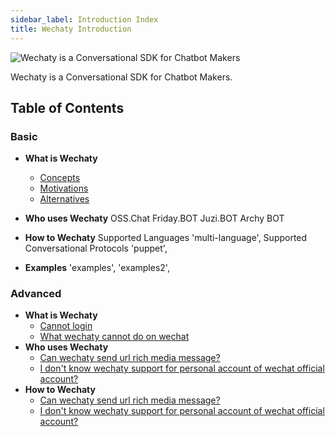 ```yaml
---
sidebar_label: Introduction Index
title: Wechaty Introduction
---
```


![Wechaty is a Conversational SDK for Chatbot Makers](/img/wechaty-logo.svg)

Wechaty is a Conversational SDK for Chatbot Makers.

## Table of Contents

### Basic

- **What is Wechaty**
  - [Concepts](concepts)
  - [Motivations](motivations)
  - [Alternatives](alternatives)
- **Who uses Wechaty**
  OSS.Chat
  Friday.BOT
  Juzi.BOT
  Archy BOT

- **How to Wechaty**
Supported Languages
      'multi-language',
Supported Conversational Protocols
      'puppet',
- **Examples**
      'examples',
      'examples2',

### Advanced

- **What is Wechaty**
  - [Cannot login](#11-i-can-not-login-with-my-wechat-account)
  - [What wechaty cannot do on wechat](#a)
- **Who uses Wechaty**
  - [Can wechaty send url rich media message?](#b)
  - [I don't know wechaty support for personal account of wechat official account?](#c)
- **How to Wechaty**
  - [Can wechaty send url rich media message?](#b)
  - [I don't know wechaty support for personal account of wechat official account?](#c)
